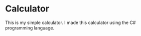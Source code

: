 # Calculator
This is my simple calculator. I made this calculator using the C# programming language.
